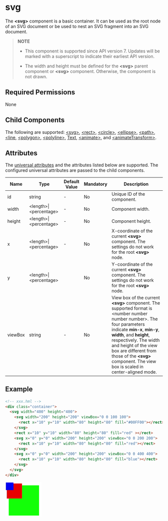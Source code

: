 # svg

The **\<svg>** component is a basic container. It can be used as the root node of an SVG document or be used to nest an SVG fragment into an SVG document.


>  **NOTE**
>  - This component is supported since API version 7. Updates will be marked with a superscript to indicate their earliest API version.
>
>  - The width and height must be defined for the **\<svg>** parent component or **\<svg>** component. Otherwise, the component is not drawn.

## Required Permissions

None


## Child Components

The following are supported: [\<svg>](js-components-svg.md), [\<rect>](js-components-svg-rect.md), [\<circle>](js-components-svg-circle.md), [\<ellipse>](js-components-svg-ellipse.md), [\<path>](js-components-svg-path.md), [\<line](js-components-svg-line.md), [\<polygon>](js-components-svg-polygon.md), [\<polyline>](js-components-svg-polyline.md), [Text](js-components-svg-text.md), [\<animate>](js-components-svg-animate.md), and [\<animateTransform>](js-components-svg-animatetransform.md).


## Attributes

The [universal attributes](js-components-svg-common-attributes.md) and the attributes listed below are supported. The configured universal attributes are passed to the child components.

| Name    | Type                               | Default Value | Mandatory | Description                              |
| ------- | ---------------------------------- | ------------- | --------- | ---------------------------------------- |
| id      | string                             | -             | No        | Unique ID of the component.              |
| width   | &lt;length&gt;\|&lt;percentage&gt; | -             | No        | Component width.                         |
| height  | &lt;length&gt;\|&lt;percentage&gt; | -             | No        | Component height.                        |
| x       | &lt;length&gt;\|&lt;percentage&gt; | -             | No        | X-coordinate of the current **\<svg>** component. The settings do not work for the root **\<svg>** node. |
| y       | &lt;length&gt;\|&lt;percentage&gt; |               | No        | Y-coordinate of the current **\<svg>** component. The settings do not work for the root **\<svg>** node. |
| viewBox | string                             | -             | No        | View box of the current **\<svg>** component. The supported format is \<number number number number>. The four parameters indicate **min-x**, **min-y**, **width**, and **height**, respectively. The width and height of the view box are different from those of the **\<svg>** component. The view box is scaled in center-aligned mode. |


## Example

```html
<!-- xxx.hml -->
<div class="container">
  <svg width="400" height="400">
    <svg width="200" height="200" viewBox="0 0 100 100">
      <rect x="10" y="10" width="80" height="80" fill="#00FF00"></rect>
    </svg>
    <rect x="10" y="10" width="80" height="80" fill="red" ></rect>
    <svg x="0" y="0" width="200" height="200" viewBox="0 0 200 200">
      <rect x="10" y="10" width="80" height="80" fill="red"></rect>
    </svg>
    <svg x="0" y="0" width="200" height="200" viewBox="0 0 400 400">
      <rect x="10" y="10" width="80" height="80" fill="blue"></rect>
    </svg>
  </svg>
</div>
```


![en-us_image_0000001173164789](figures/en-us_image_0000001173164789.png)
